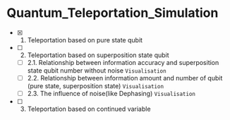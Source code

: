 # Quantum_Teleportation_Simulation

- [x] 1. Teleportation based on pure state qubit
- [ ] 2. Teleportation based on superposition state qubit
  - [ ]   2.1. Relationship between information accuracy and superposition state  qubit number without noise `Visualisation`
  - [ ]   2.2. Relationship between information amount and number of qubit (pure state, superposition state) `Visualisation`
  - [ ]   2.3. The influence of noise(like Dephasing) `Visualisation`
- [ ] 3. Teleportation based on continued variable
